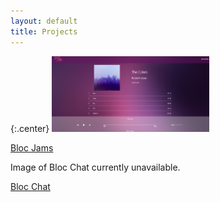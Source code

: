 ```yaml
---
layout: default
title: Projects
---
```


{:.center}
<img src="/assets/images/BlocJamsAngularSS.png" height="50%" width="50%">

[Bloc Jams](/projects/blocjams)


Image of Bloc Chat currently unavailable.

[Bloc Chat](/projects/blocchat)
